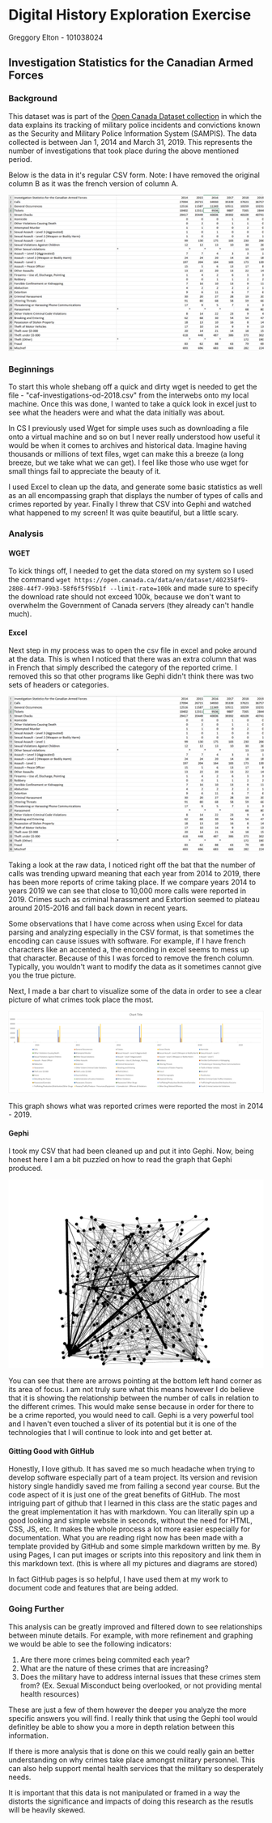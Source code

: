 # Digital History Exploration Exercise 

Greggory Elton - 101038024

## Investigation Statistics for the Canadian Armed Forces

### Background 

This dataset was is part of the [Open Canada Dataset collection](https://open.canada.ca/data/en/dataset/402358f9-2808-44f7-99b3-58f6f5f95b1f) in which the data explains its tracking of military police incidents and convictions known as the Security and Military Police Information System (SAMPIS). The data collected is between Jan 1, 2014 and March 31, 2019. This represents the number of investigations that took place during the above mentioned period.

Below is the data in it's regular CSV form. Note: I have removed the original column B as it was the french version of column A. 

![CAF](https://github.com/gregelton44/DH-Exploration-Exercise/blob/main/CAF.PNG?raw=true)


### Beginnings
To start this whole shebang off a quick and dirty wget is needed to get the file - "caf-investigations-od-2018.csv" from the interwebs onto my local machine. Once this was done, I wanted to take a quick look in excel just to see what the headers were and what the data initially was about. 

In CS I previously used Wget for simple uses such as downloading a file onto a virtual machine and so on but I never really understood how useful it would be when it comes to archives and historical data. Imagine having thousands or millions of text files, wget can make this a breeze (a long breeze, but we take what we can get). I feel like those who use wget for small things fail to appreciate the beauty of it.  

I used Excel to clean up the data, and generate some basic statistics as well as an all encompassing graph that displays the number of types of calls and crimes reported by year. 
Finally I threw that CSV into Gephi and watched what happened to my screen! It was quite beautiful, but a little scary. 

### Analysis

#### WGET 
To kick things off, I needed to get the data stored on my system so I used the command `wget https://open.canada.ca/data/en/dataset/402358f9-2808-44f7-99b3-58f6f5f95b1f --limit-rate=100k` and made sure to specify the download rate should not exceed 100k, because we don't want to overwhelm the Government of Canada servers (they already can't handle much). 

#### Excel
Next step in my process was to open the csv file in excel and poke around at the data. This is when I noticed that there was an extra column that was in French that simply described the category of the reported crime. I removed this so that other programs like Gephi didn't think there was two sets of headers or categories. 

![CAF](https://github.com/gregelton44/DH-Exploration-Exercise/blob/main/CAF.PNG?raw=true)

Taking a look at the raw data, I noticed right off the bat that the number of calls was trending upward meaning that each year from 2014 to 2019, there has been more reports of crime taking place. If we compare years 2014 to years 2019 we can see that close to 10,000 more calls were reported in 2019. Crimes such as criminal harassment and Extortion seemed to plateau around 2015-2016 and fall back down in recent years. 

Some observations that I have come across when using Excel for data parsing and analyzing especially in the CSV format, is that sometimes the encoding can cause issues with software. For example, if I have french characters like an accented a, the enconding in excel seems to mess up that character. Because of this I was forced to remove the french column. Typically, you wouldn't want to modify the data as it sometimes cannot give you the true picture. 

Next, I made a bar chart to visualize some of the data in order to see a clear picture of what crimes took place the most. 

![ExcelGraph](https://github.com/gregelton44/DH-Exploration-Exercise/blob/main/excelgraph.png?raw=true)

This graph shows what was reported crimes were reported the most in 2014 - 2019. 


#### Gephi

I took my CSV that had been cleaned up and put it into Gephi. Now, being honest here I am a bit puzzled on how to read the graph that Gephi produced. 

![Gehpi](https://github.com/gregelton44/DH-Exploration-Exercise/blob/main/gephi.PNG?raw=true) 

You can see that there are arrows pointing at the bottom left hand corner as its area of focus. I am not truly sure what this means however I do believe that it is showing the relationship between the number of calls in relation to the different crimes. This would make sense because in order for there to be a crime reported, you would need to call. 
Gephi is a very powerful tool and I haven't even touched a sliver of its potential but it is one of the technologies that I will continue to look into and get better at. 

#### Gitting Good with GitHub
Honestly, I love github. It has saved me so much headache when trying to develop software especially part of a team project. Its version and revision history single handidly saved me from failing a second year course. But the code aspect of it is just one of the great benefits of GitHub. The most intriguing part of github that I learned in this class are the static pages and the great implementation it has with markdown. You can literally spin up a good looking and simple website in seconds, without the need for HTML, CSS, JS, etc. It makes the whole process a lot more easier especially for documentation. What you are reading right now has been made with a template provided by GitHub and some simple markdown written by me. By using Pages, I can put images or scripts into this repository and link them in this markdown text. (this is where all my pictures and diagrams are stored)

In fact GitHub pages is so helpful, I have used them at my work to document code and features that are being added.

### Going Further
This analysis can be greatly improved and filtered down to see relationships between minute details. For example, with more refinement and graphing we would be able to see the following indicators:

  1. Are there more crimes being commited each year?
  2. What are the nature of these crimes that are increasing? 
  3. Does the military have to address internal issues that these crimes stem from? (Ex. Sexual Misconduct being overlooked, or not providing mental health resources)

These are just a few of them however the deeper you analyze the more specific answers you will find. I really think that using the Gephi tool would definitley be able to show you a more in depth relation between this information. 

If there is more analysis that is done on this we could really gain an better understanding on why crimes take place amongst military personnel. This can also help support mental health services that the military so desperately needs. 

It is important that this data is not manipulated or framed in a way the distorts the significance and impacts of doing this research as the resutls will be heavily skewed.
